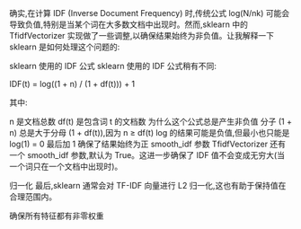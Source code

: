 确实,在计算 IDF (Inverse Document Frequency) 时,传统公式 log(N/nk) 可能会导致负值,特别是当某个词在大多数文档中出现时。然而,sklearn 中的 TfidfVectorizer 实现做了一些调整,以确保结果始终为非负值。让我解释一下 sklearn 是如何处理这个问题的:

sklearn 使用的 IDF 公式
sklearn 使用的 IDF 公式稍有不同:

IDF(t) = log((1 + n) / (1 + df(t))) + 1

其中:

n 是文档总数
df(t) 是包含词 t 的文档数
为什么这个公式总是产生非负值
分子 (1 + n) 总是大于分母 (1 + df(t)),因为 n ≥ df(t)
log 的结果可能是负值,但最小也只能是 log(1) = 0
最后加 1 确保了结果始终为正
smooth_idf 参数
TfidfVectorizer 还有一个 smooth_idf 参数,默认为 True。这进一步确保了 IDF 值不会变成无穷大(当一个词只在一个文档中出现时)。

归一化
最后,sklearn 通常会对 TF-IDF 向量进行 L2 归一化,这也有助于保持值在合理范围内。

确保所有特征都有非零权重
